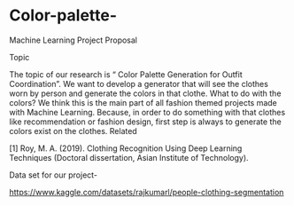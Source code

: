 # Color-palette-

Machine Learning Project Proposal

Topic

The topic of our research is “ Color Palette Generation for Outfit Coordination”. We want to
develop a generator that will see the clothes worn by person and generate the colors in that clothe.
What to do with the colors? We think this is the main part of all fashion themed projects made with
Machine Learning. Because, in order to do something with that clothes like recommendation or
fashion design, first step is always to generate the colors exist on the clothes.
Related

[1] Roy, M. A. (2019). Clothing Recognition Using Deep Learning Techniques (Doctoral dissertation,
Asian Institute of Technology).

Data set for our project-

https://www.kaggle.com/datasets/rajkumarl/people-clothing-segmentation
